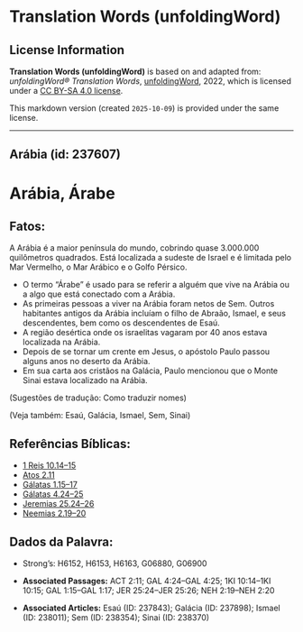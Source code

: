 # Translation Words (unfoldingWord)

## License Information

**Translation Words (unfoldingWord)** is based on and adapted from: _unfoldingWord® Translation Words_, [unfoldingWord](https://unfoldingword.org/utw), 2022, which is licensed under a [CC BY-SA 4.0 license](https://creativecommons.org/licenses/by-sa/4.0/legalcode.en).

This markdown version (created `2025-10-09`) is provided under the same license.



--------------------------------

## Arábia (id: 237607)

Arábia, Árabe
=============

Fatos:
------

A Arábia é a maior península do mundo, cobrindo quase 3\.000\.000 quilômetros quadrados. Está localizada a sudeste de Israel e é limitada pelo Mar Vermelho, o Mar Arábico e o Golfo Pérsico.

* O termo “Árabe” é usado para se referir a alguém que vive na Arábia ou a algo que está conectado com a Arábia.
* As primeiras pessoas a viver na Arábia foram netos de Sem. Outros habitantes antigos da Arábia incluíam o filho de Abraão, Ismael, e seus descendentes, bem como os descendentes de Esaú.
* A região desértica onde os israelitas vagaram por 40 anos estava localizada na Arábia.
* Depois de se tornar um crente em Jesus, o apóstolo Paulo passou alguns anos no deserto da Arábia.
* Em sua carta aos cristãos na Galácia, Paulo mencionou que o Monte Sinai estava localizado na Arábia.

(Sugestões de tradução: Como traduzir nomes)

(Veja também: Esaú, Galácia, Ismael, Sem, Sinai)

Referências Bíblicas:
---------------------

* [1 Reis 10\.14–15](https://ref.ly/1Kgs10:14-1Kgs10:15)
* [Atos 2\.11](https://ref.ly/Acts2:11)
* [Gálatas 1\.15–17](https://ref.ly/Gal1:15-Gal1:17)
* [Gálatas 4\.24–25](https://ref.ly/Gal4:24-Gal4:25)
* [Jeremias 25\.24–26](https://ref.ly/Jer25:24-Jer25:26)
* [Neemias 2\.19–20](https://ref.ly/Neh2:19-Neh2:20)

Dados da Palavra:
-----------------

* Strong’s: H6152, H6153, H6163, G06880, G06900

* **Associated Passages:** ACT 2:11; GAL 4:24–GAL 4:25; 1KI 10:14–1KI 10:15; GAL 1:15–GAL 1:17; JER 25:24–JER 25:26; NEH 2:19–NEH 2:20
* **Associated Articles:** Esaú (ID: 237843); Galácia (ID: 237898); Ismael (ID: 238011); Sem (ID: 238354); Sinai (ID: 238370)


